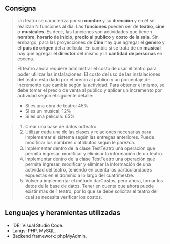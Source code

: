 ## Consigna

> Un teatro se caracteriza por su **nombre** y su **dirección** y en él se realizan N funciones al día. Las **funciones** pueden ser de **teatro**, **cine** o **musicales**. Es decir, las funciones son actividades que tienen **nombre**, **horario de inicio**, **precio al publico** y **costo de la sala**. Sin embargo, para las proyecciones de **Cine** hay que agregar el **genero** y el **país de origen** del a película. En cambio si se trata de un **musical** hay que agregar el **director** del mismo y la **cantidad de personas** en escena.
> 
> El teatro ahora requiere administrar el costo de usar el teatro para poder utilizar las instalaciones. El costo del uso de las instalaciones del teatro esta dado por el precio al publico y un porcentaje de incremento que cambia según la actividad. Para obtener el mismo, se debe tomar el precio de venta al publico y aplicar un incremento por actividad según el siguiente detalle:
> * Si es una obra de teatro: 45%
> * Si es un musical: 12%
> * Si es una película: 65%



> 1. Crear una base de datos bdteatro
> 1. Utilizar cada una de las clases y relaciones necesarias para implementar el sistema según las entregas anteriores. Puede modificar los nombres o atributos según le parezca.
> 1. Implementar dentro de la clase TestTeatro una operación que permita ingresar, modificar y eliminar la información de un teatro.
> 1. Implementar dentro de la clase TestTeatro una operación que permita ingresar, modificar y eliminar la información de una actividad del teatro, teniendo en cuenta las particularidades expuestas en el dominio a lo largo del cuatrimestre.
> 1. Volver a implementar el método darCostos, pero ahora, tomar los datos de la base de datos. Tener en cuenta que ahora puede existir mas de 1 teatro, por lo que se debe solicitar el teatro del cual se necesita verificar los costos.

## Lenguajes y heramientas utilizadas
* IDE: Visual Studio Code.
* Langs: PHP, MySQL.
* Backend framework: phpMyAdmin.